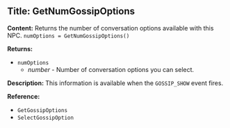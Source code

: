 ## Title: GetNumGossipOptions

**Content:**
Returns the number of conversation options available with this NPC.
`numOptions = GetNumGossipOptions()`

**Returns:**
- `numOptions`
  - *number* - Number of conversation options you can select.

**Description:**
This information is available when the `GOSSIP_SHOW` event fires.

**Reference:**
- `GetGossipOptions`
- `SelectGossipOption`